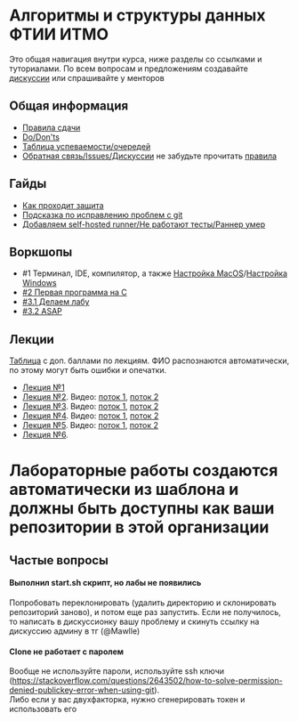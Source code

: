 # Алгоритмы и структуры данных ФТИИ ИТМО

Это общая навигация внутри курса, ниже разделы со ссылками и туториалами. По всем вопросам и предложениям создавайте [дискуссии](https://github.com/orgs/algo-2025/discussions) или спрашивайте у менторов

## Общая информация
- [Правила сдачи](syllabus.md)
- [Do/Don'ts](do-donts.md)
- [Таблица успеваемости/очередей](https://docs.google.com/spreadsheets/d/1n_SvWtdtmraxkdv8xP4nLQKbGhX7Jzv-QD0m2ldR1CY/edit?gid=1907282245#gid=1907282245)
- [Обратная связь/Issues/Дискуссии](https://github.com/orgs/algo-2025/discussions) не забудьте прочитать [правила](https://github.com/algo-2025/suggestions-and-requests) 

## Гайды
- [Как проходит защита](guides/asap-student-guide.md)
- [Подсказка по исправлению проблем с git](https://dangitgit.com/ru)
- [Добавляем self-hosted runner/Не работают тесты/Раннер умер](https://disk.yandex.ru/i/9gxf58dbCaVJ5Q)

## Воркшопы
- #1 Терминал, IDE, компилятор, а также [Настройка MacOS](https://disk.yandex.ru/d/LoUEUGyjcXG39g)/[Настройка Windows](https://disk.yandex.ru/i/Xh53I0rZfSISIA)
- [#2 Первая программа на C](https://disk.yandex.ru/i/NLuEc9wsz-JAeg)
- [#3.1 Делаем лабу](https://disk.yandex.ru/i/TZIoGJ3_KeTWsQ)
- [#3.2 ASAP](https://disk.yandex.ru/i/PvEHeDGe3qHVNA)

## Лекции

[Таблица](https://docs.google.com/spreadsheets/d/1tb6IWb4un0hPYNeWnKaHyspRwgtbWK3MDhOX7UzZJeI/edit?usp=sharing) с доп. баллами по лекциям. ФИО распознаются автоматически, по этому могут быть ошибки и опечатки.

- [Лекция №1](https://docs.google.com/presentation/d/1jEhAI3AO_i_2QNiV8gGwcty0dxa61PyQ4FfJFMkzFdc/edit?usp=sharing)
- [Лекция №2](https://docs.google.com/presentation/d/1ZBjTYljDjBGtT_o-7dTLsf-hiBbGyCgekh7V5YR0Ivo/edit?usp=sharing). Видео: [поток 1](https://disk.yandex.ru/i/7fe_KX7fUN41CQ), [поток 2](https://disk.yandex.ru/i/llpCF6mFXA155Q)
- [Лекция №3](https://docs.google.com/presentation/d/1KChqvYQrlV6dtz4xB4016Rvfh7omIdv5ierOtdXTeAY/edit?usp=sharing). Видео: [поток 1](https://disk.yandex.ru/i/vjuJtfhqFPUogg), [поток 2](https://disk.yandex.ru/i/gyGE8JeE4ziUZA)
- [Лекция №4](https://docs.google.com/presentation/d/19__08NCEkpObIMLUWszN-bzB2WN132e_3Dc5joZI4YU/edit?usp=sharing). Видео: [поток 1](https://disk.yandex.ru/d/kOWWARpfbet2yg), [поток 2](https://disk.yandex.ru/i/vEpmZBpSOHbbpw)
- [Лекция №5](https://docs.google.com/presentation/d/1kgJoxf-n8zIEajfS1cyimnyMtFKU8MsY06z7Has9mXo/edit?usp=sharing). Видео: [поток 1](https://disk.yandex.ru/i/wYo2ug6YiIBVMA), [поток 2](https://disk.yandex.ru/i/1ELKEjV6faN23g)
- [Лекция №6](https://docs.google.com/presentation/d/1hE1NQyqDVF0Nj25I7JiPDgRnmriUNl3P_mpiixwZ5v8/edit?usp=sharing).

# Лабораторные работы создаются автоматически из шаблона и должны быть доступны как ваши репозитории в этой организации


## Частые вопросы
#### Выполнил start.sh скрипт, но лабы не появились
Попробовать переклонировать (удалить директорию и склонировать репозиторий заново), и потом еще раз запустить. Если не получилось, то написать в дискуссионку вашу проблему и скинуть ссылку на дискуссию админу в тг (@Mawlle)

#### Сlone не работает с паролем
Вообще не используйте пароли, используйте ssh ключи (https://stackoverflow.com/questions/2643502/how-to-solve-permission-denied-publickey-error-when-using-git).  
Либо если у вас двухфакторка, нужно сгенерировать токен и использовать его


